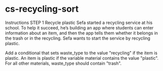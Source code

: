 # cs-recycling-sort



Instructions
STEP 1
Recycle plastic
Sefa started a recycling service at his school. To help it succeed, he’s building an app where students can enter information about an item, and then the app tells them whether it belongs in the trash or in the recycling. Sefa wants to start the service by recycling plastic.

Add a conditional that sets waste_type to the value "recycling" if the item is plastic.
An item is plastic if the variable material contains the value "plastic". For all other materials, waste_type should contain "trash".

